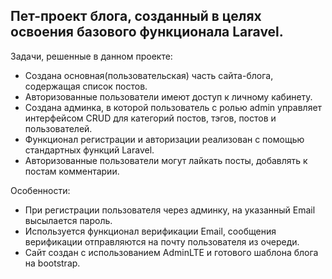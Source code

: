 <h2>Пет-проект блога, созданный в целях освоения базового функционала Laravel.</h2>

Задачи, решенные в данном проекте:
<ul>
    <li>
        Создана основная(пользовательская) часть сайта-блога, содержащая список постов.
    </li>
    <li>
        Авторизованные пользователи имеют доступ к личному кабинету.
    </li>
    <li>
        Создана админка, в которой пользователь с ролью admin управляет интерфейсом CRUD для категорий постов, тэгов, постов и пользователей.
    </li>
    <li>
        Функционал регистрации и авторизации реализован с помощью стандартных функций Laravel.
    </li>
    <li>
        Авторизованные пользователи могут лайкать посты, добавлять к постам комментарии.
    </li>
</ul>

Особенности:
<ul>
    <li>
        При регистрации пользователя через админку, на указанный Email высылается пароль.
    </li>
    <li>
        Используется функционал верификации Email, сообщения верификации отправляются на почту пользователя из очереди.
    </li>
    <li>
        Сайт создан с использованием AdminLTE и готового шаблона блога на bootstrap.
    </li>
</ul>
